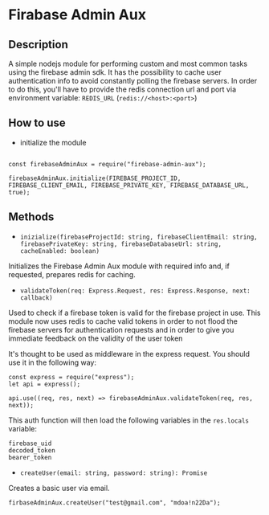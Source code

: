 # Firabase Admin Aux

## Description

A simple nodejs module for performing custom and most common tasks using the firebase admin sdk. It has the possibility to cache user authentication
info to avoid constantly polling the firebase servers. In order to do this, you'll have to provide the redis connection url and port via
environment variable: `REDIS_URL` (`redis://<host>:<port>`)


## How to use

<!--```
const express = require("express");

var api = express();

// Don't allow the user past unless the token validation is a success
app.use((req, res, next) => Firebase.validateToken(req, res, next));
```-->

* initialize the module

```

const firebaseAdminAux = require("firebase-admin-aux");

firebaseAdminAux.initialize(FIREBASE_PROJECT_ID, FIREBASE_CLIENT_EMAIL, FIREBASE_PRIVATE_KEY, FIREBASE_DATABASE_URL, true);

```


## Methods

* `inizialize(firebaseProjectId: string, firebaseClientEmail: string, firebasePrivateKey: string, firebaseDatabaseUrl: string, cacheEnabled: boolean)`

Initializes the Firebase Admin Aux module with required info and, if requested, prepares redis for caching.


* `validateToken(req: Express.Request, res: Express.Response, next: callback)`

Used to check if a firebase token is valid for the firebase project in use. This module now uses redis to cache valid tokens in order
to not flood the firebase servers for authentication requests and in order to give you immediate feedback on the validity of the user token

It's thought to be used as middleware in the express request. You should use it in the following way:

```
const express = require("express");
let api = express();

api.use((req, res, next) => firebaseAdminAux.validateToken(req, res, next));

```

This auth function will then load the following variables in the `res.locals` variable:

```
firebase_uid
decoded_token
bearer_token
```


* `createUser(email: string, password: string): Promise`

Creates a basic user via email.

```
firbaseAdminAux.createUser("test@gmail.com", "mdoa!n22Da");
```

